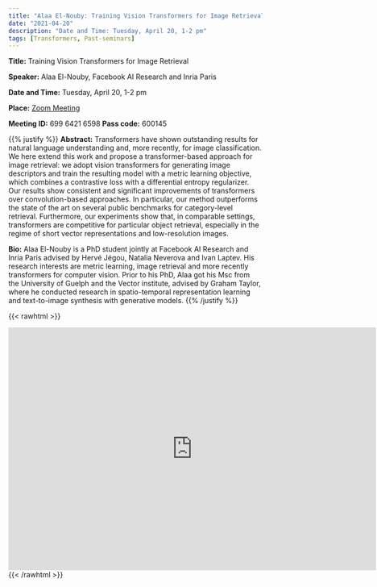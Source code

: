 ```yaml
---
title: "Alaa El-Nouby: Training Vision Transformers for Image Retrieval"
date: "2021-04-20"
description: "Date and Time: Tuesday, April 20, 1-2 pm"
tags: [Transformers, Past-seminars]
---
```


**Title:** Training Vision Transformers for Image Retrieval

**Speaker:** Alaa El-Nouby, Facebook AI Research and Inria Paris

**Date and Time:** Tuesday, April 20, 1-2 pm

**Place:** [Zoom Meeting](https://kth-se.zoom.us/j/69964216598?pwd=UW5tNHIxZ0wrSER4R3lOVlNaN2U1QT09)

**Meeting ID:** 699 6421 6598       **Pass code:** 600145

{{% justify %}}
**Abstract:** Transformers have shown outstanding results for natural language understanding and, more recently, for image classification. We here extend this work and propose a transformer-based approach for image retrieval: we adopt vision transformers for generating image descriptors and train the resulting model with a metric learning objective, which combines a contrastive loss with a differential entropy regularizer. Our results show consistent and significant improvements of transformers over convolution-based approaches. In particular, our method outperforms the state of the art on several public benchmarks for category-level retrieval. Furthermore, our experiments show that, in comparable settings, transformers are competitive for particular object retrieval, especially in the regime of short vector representations and low-resolution images.

**Bio:** Alaa El-Nouby is a PhD student jointly at Facebook AI Research and Inria Paris advised by Hervé Jégou, Natalia Neverova and Ivan Laptev. His research interests are metric learning, image retrieval and more recently transformers for computer vision. Prior to his PhD, Alaa got his Msc from the University of Guelph and the Vector institute, advised by Graham Taylor, where he conducted research in spatio-temporal representation learning and text-to-image synthesis with generative models.
{{% /justify %}}

{{< rawhtml >}}
<div align="center">
  <iframe id="kmsembed-0_qetpr7rc" width="730" height="482" src="https://play.kth.se/embed/secure/iframe/entryId/0_qetpr7rc/uiConfId/23449749" class="kmsembed" allowfullscreen webkitallowfullscreen mozAllowFullScreen allow="autoplay *; fullscreen *; encrypted-media *" sandbox="allow-forms allow-same-origin allow-scripts allow-top-navigation allow-pointer-lock allow-popups allow-modals allow-orientation-lock allow-popups-to-escape-sandbox allow-presentation allow-top-navigation-by-user-activation" frameborder="0" title="Kaltura Player"></iframe>
</div>
{{< /rawhtml >}}